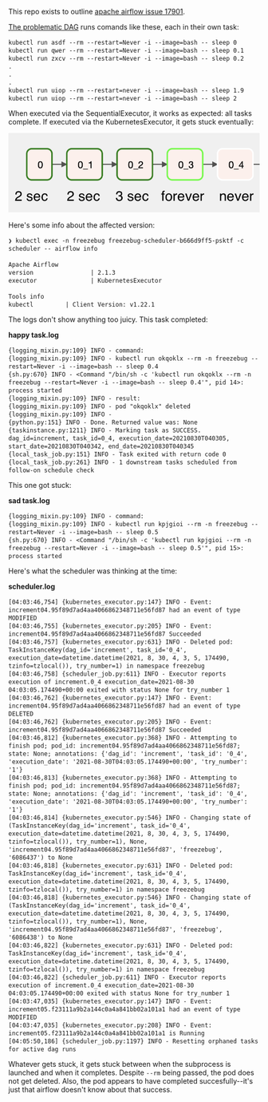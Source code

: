 This repo exists to outline [apache airflow issue 17901](https://github.com/apache/airflow/issues/17901).


[The problematic DAG](increment.py) runs comands like these, each in their own task:

```
kubectl run asdf --rm --restart=Never -i --image=bash -- sleep 0
kubectl run qwer --rm --restart=Never -i --image=bash -- sleep 0.1
kubectl run zxcv --rm --restart=Never -i --image=bash -- sleep 0.2
.
.
.
kubectl run uiop --rm --restart=never -i --image=bash -- sleep 1.9
kubectl run uiop --rm --restart=never -i --image=bash -- sleep 2
```

When executed via the SequentialExecutor, it works as expected: all tasks complete.
If executed via the KubernetesExecutor, it gets stuck eventually:

![Stuck after 0.3](stuck_eventually.png)

Here's some info about the affected version:

```
❯ kubectl exec -n freezebug freezebug-scheduler-b666d9ff5-psktf -c scheduler -- airflow info

Apache Airflow
version                | 2.1.3
executor               | KubernetesExecutor

Tools info
kubectl         | Client Version: v1.22.1
```

The logs don't show anything too juicy.  This task completed:

**happy task.log**
```
{logging_mixin.py:109} INFO - command:
{logging_mixin.py:109} INFO - kubectl run okqoklx --rm -n freezebug --restart=Never -i --image=bash -- sleep 0.4
{sh.py:670} INFO - <Command "/bin/sh -c 'kubectl run okqoklx --rm -n freezebug --restart=Never -i --image=bash -- sleep 0.4'", pid 14>: process started
{logging_mixin.py:109} INFO - result:
{logging_mixin.py:109} INFO - pod "okqoklx" deleted
{logging_mixin.py:109} INFO -
{python.py:151} INFO - Done. Returned value was: None
{taskinstance.py:1211} INFO - Marking task as SUCCESS. dag_id=increment, task_id=0_4, execution_date=20210830T040305, start_date=20210830T040342, end_date=20210830T040345
{local_task_job.py:151} INFO - Task exited with return code 0
{local_task_job.py:261} INFO - 1 downstream tasks scheduled from follow-on schedule check
```

This one got stuck:

**sad task.log**
```
{logging_mixin.py:109} INFO - command:
{logging_mixin.py:109} INFO - kubectl run kpjgioi --rm -n freezebug --restart=Never -i --image=bash -- sleep 0.5
{sh.py:670} INFO - <Command "/bin/sh -c 'kubectl run kpjgioi --rm -n freezebug --restart=Never -i --image=bash -- sleep 0.5'", pid 15>: process started
```

Here's what the scheduler was thinking at the time:

**scheduler.log**
```
[04:03:46,754] {kubernetes_executor.py:147} INFO - Event: increment04.95f89d7ad4aa4066862348711e56fd87 had an event of type MODIFIED
[04:03:46,755] {kubernetes_executor.py:205} INFO - Event: increment04.95f89d7ad4aa4066862348711e56fd87 Succeeded
[04:03:46,757] {kubernetes_executor.py:631} INFO - Deleted pod: TaskInstanceKey(dag_id='increment', task_id='0_4', execution_date=datetime.datetime(2021, 8, 30, 4, 3, 5, 174490, tzinfo=tzlocal()), try_number=1) in namespace freezebug
[04:03:46,758] {scheduler_job.py:611} INFO - Executor reports execution of increment.0_4 execution_date=2021-08-30 04:03:05.174490+00:00 exited with status None for try_number 1
[04:03:46,762] {kubernetes_executor.py:147} INFO - Event: increment04.95f89d7ad4aa4066862348711e56fd87 had an event of type DELETED
[04:03:46,762] {kubernetes_executor.py:205} INFO - Event: increment04.95f89d7ad4aa4066862348711e56fd87 Succeeded
[04:03:46,812] {kubernetes_executor.py:368} INFO - Attempting to finish pod; pod_id: increment04.95f89d7ad4aa4066862348711e56fd87; state: None; annotations: {'dag_id': 'increment', 'task_id': '0_4', 'execution_date': '2021-08-30T04:03:05.174490+00:00', 'try_number': '1'}
[04:03:46,813] {kubernetes_executor.py:368} INFO - Attempting to finish pod; pod_id: increment04.95f89d7ad4aa4066862348711e56fd87; state: None; annotations: {'dag_id': 'increment', 'task_id': '0_4', 'execution_date': '2021-08-30T04:03:05.174490+00:00', 'try_number': '1'}
[04:03:46,814] {kubernetes_executor.py:546} INFO - Changing state of (TaskInstanceKey(dag_id='increment', task_id='0_4', execution_date=datetime.datetime(2021, 8, 30, 4, 3, 5, 174490, tzinfo=tzlocal()), try_number=1), None, 'increment04.95f89d7ad4aa4066862348711e56fd87', 'freezebug', '6086437') to None
[04:03:46,818] {kubernetes_executor.py:631} INFO - Deleted pod: TaskInstanceKey(dag_id='increment', task_id='0_4', execution_date=datetime.datetime(2021, 8, 30, 4, 3, 5, 174490, tzinfo=tzlocal()), try_number=1) in namespace freezebug
[04:03:46,818] {kubernetes_executor.py:546} INFO - Changing state of (TaskInstanceKey(dag_id='increment', task_id='0_4', execution_date=datetime.datetime(2021, 8, 30, 4, 3, 5, 174490, tzinfo=tzlocal()), try_number=1), None, 'increment04.95f89d7ad4aa4066862348711e56fd87', 'freezebug', '6086438') to None
[04:03:46,822] {kubernetes_executor.py:631} INFO - Deleted pod: TaskInstanceKey(dag_id='increment', task_id='0_4', execution_date=datetime.datetime(2021, 8, 30, 4, 3, 5, 174490, tzinfo=tzlocal()), try_number=1) in namespace freezebug
[04:03:46,822] {scheduler_job.py:611} INFO - Executor reports execution of increment.0_4 execution_date=2021-08-30 04:03:05.174490+00:00 exited with status None for try_number 1
[04:03:47,035] {kubernetes_executor.py:147} INFO - Event: increment05.f23111a9b2a144c0a4a841bb02a101a1 had an event of type MODIFIED
[04:03:47,035] {kubernetes_executor.py:208} INFO - Event: increment05.f23111a9b2a144c0a4a841bb02a101a1 is Running
[04:05:50,186] {scheduler_job.py:1197} INFO - Resetting orphaned tasks for active dag runs
```

Whatever gets stuck, it gets stuck between when the subprocess is launched and when it completes.
Despite `--rm` being passed, the pod does not get deleted.
Also, the pod appears to have completed succesfully--it's just that airflow doesn't know about that success.
